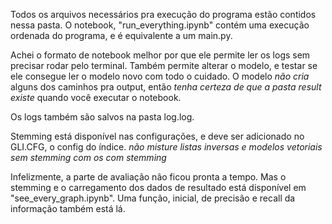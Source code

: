 Todos os arquivos necessários pra execução do programa estão contidos nessa pasta. O notebook, "run_everything.ipynb" contém uma execução ordenada do programa, 
e é equivalente a um main.py.

Achei o formato de notebook melhor por que ele permite ler os logs sem precisar rodar pelo terminal. Também permite alterar o modelo, e testar se ele consegue ler o modelo novo com todo o cuidado. O modelo *não cria* alguns dos caminhos pra output, então *tenha certeza de que a pasta result existe* quando você executar o notebook.

Os logs também são salvos na pasta log.log.

Stemming está disponível nas configurações, e deve ser adicionado no GLI.CFG, o config do índice. *não misture listas inversas e modelos vetoriais sem stemming com os com stemming*

Infelizmente, a parte de avaliação não ficou pronta a tempo. Mas o stemming e o carregamento dos dados de resultado está disponível em "see_every_graph.ipynb". Uma função, inicial, de precisão e recall da informação também está lá. 